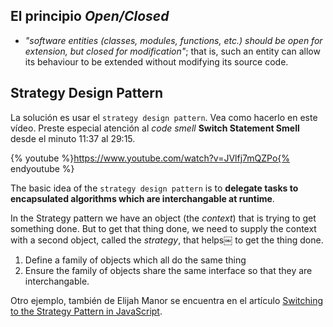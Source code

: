 ## El principio *Open/Closed*

* *"software entities (classes, modules, functions, etc.) should be open for extension, but closed for modification"*;
that is, such an entity can allow its behaviour to be extended without modifying its source code.

## Strategy Design Pattern

La solución es usar el `strategy design pattern`. Vea como hacerlo en este vídeo.
Preste especial atención al *code smell* **Switch Statement Smell** desde el minuto 11:37 al 29:15.

{% youtube %}https://www.youtube.com/watch?v=JVlfj7mQZPo{% endyoutube %}

The basic idea  of the `strategy design pattern` is to **delegate tasks to encapsulated algorithms which are interchangable at runtime**.

In the Strategy pattern we have an object (the *context*) that is trying to get something done. But to get that thing done, we need to supply the context with a second object, called the *strategy*, that helps￼ to get the thing done.

  1. Define a family of objects which all do the same thing
  2. Ensure the family of objects share the same interface so that they are interchangable.

Otro ejemplo, también de Elijah Manor se encuentra en el artículo [Switching to the Strategy Pattern in JavaScript](http://elijahmanor.com/switching-to-the-strategy-pattern-in-javascript/).
